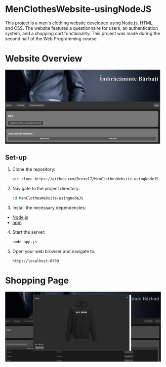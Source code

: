 # MenClothesWebsite-usingNodeJS

This project is a men's clothing website developed using Node.js, HTML, and CSS. The website features a questionnaire for users, an authentication system, and a shopping cart functionality. This project was made during the second half of the Web Programming course.

# Website Overview

![Website](views/1.png)

## Set-up

1. Clone the repository:
    ```sh
    git clone https://github.com/Drexel7/MenClothesWebsite-usingNodeJS.git
    ```
2. Navigate to the project directory:
    ```sh
    cd MenClothesWebsite-usingNodeJS
    ```
3. Install the necessary dependencies:
- [Node.js](https://nodejs.org/en/download/package-manager)
- [npm](https://docs.npmjs.com/downloading-and-installing-node-js-and-npm)

4. Start the server:
    ```sh
    node app.js
    ```
5. Open your web browser and navigate to:
    ```
    http://localhost:6789
    ```

# Shopping Page

![ShoppingPage](views/2.png)

